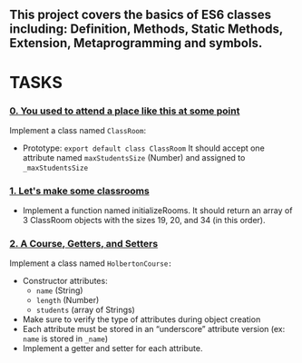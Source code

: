 ## This project covers the basics of ES6 classes including: Definition, Methods, Static Methods, Extension, Metaprogramming and symbols. 

# TASKS

### [0. You used to attend a place like this at some point](./0-classroom.js)

Implement a class named `ClassRoom`:

- Prototype: `export default class ClassRoom`
It should accept one attribute named `maxStudentsSize` (Number) and assigned to `_maxStudentsSize`

### [1. Let's make some classrooms](./1-make_classrooms.js)

- Implement a function named initializeRooms. It should return an array of 3 ClassRoom objects with the sizes 19, 20, and 34 (in this order).

### [2. A Course, Getters, and Setters](./2-hbtn_course.js)

Implement a class named `HolbertonCourse:`

- Constructor attributes:
  - `name` (String)
  - `length` (Number)
  - `students` (array of Strings)
- Make sure to verify the type of attributes during object creation
- Each attribute must be stored in an “underscore” attribute version (ex: `name` is stored in `_name`)
- Implement a getter and setter for each attribute.